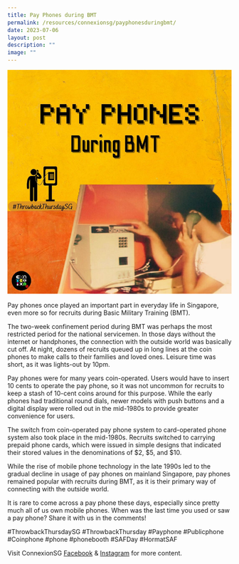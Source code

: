 ```yaml
---
title: Pay Phones during BMT
permalink: /resources/connexionsg/payphonesduringbmt/
date: 2023-07-06
layout: post
description: ""
image: ""
---
```

![](/images/connexionsg/2023/pay%20phones%20during%20bmt.png)

Pay phones once played an important part in everyday life in Singapore, even more so for recruits during Basic Military Training (BMT).

The two-week confinement period during BMT was perhaps the most restricted period for the national servicemen. In those days without the internet or handphones, the connection with the outside world was basically cut off. At night, dozens of recruits queued up in long lines at the coin phones to make calls to their families and loved ones. Leisure time was short, as it was lights-out by 10pm.

Pay phones were for many years coin-operated. Users would have to insert 10 cents to operate the pay phone, so it was not uncommon for recruits to keep a stash of 10-cent coins around for this purpose. While the early phones had traditional round dials, newer models with push buttons and a digital display were rolled out in the mid-1980s to provide greater convenience for users.

The switch from coin-operated pay phone system to card-operated phone system also took place in the mid-1980s. Recruits switched to carrying prepaid phone cards, which were issued in simple designs that indicated their stored values in the denominations of $2, $5, and $10.

While the rise of mobile phone technology in the late 1990s led to the gradual decline in usage of pay phones on mainland Singapore, pay phones remained popular with recruits during BMT, as it is their primary way of connecting with the outside world.

It is rare to come across a pay phone these days, especially since pretty much all of us own mobile phones. When was the last time you used or saw a pay phone? Share it with us in the comments!

#ThrowbackThursdaySG #ThrowbackThursday #Payphone #Publicphone #Coinphone #phone #phonebooth #SAFDay #HormatSAF

Visit ConnexionSG <a target="_blank" href="https://www.facebook.com/ConnexionSG">Facebook</a> &amp; <a target="_blank" href="https://www.instagram.com/connexionsg/">Instagram</a> for more content.